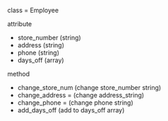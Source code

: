 class = Employee


attribute
- store_number (string)
- address (string)
- phone (string)
- days_off (array)

method
- change_store_num (change store_number string)
- change_address = (change address_string)
- change_phone = (change phone string)
- add_days_off (add to days_off array)
